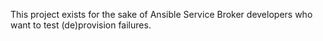 This project exists for the sake of Ansible Service Broker developers who want
to test (de)provision failures.
